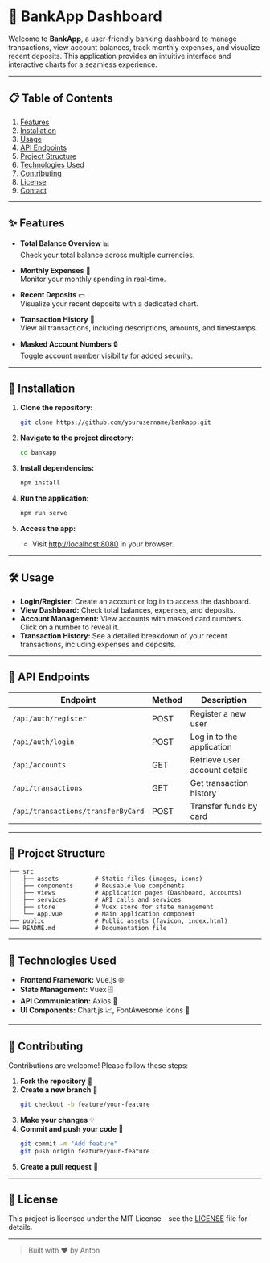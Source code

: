 
# 🏦 BankApp Dashboard

Welcome to **BankApp**, a user-friendly banking dashboard to manage transactions, view account balances, track monthly expenses, and visualize recent deposits. This application provides an intuitive interface and interactive charts for a seamless experience.

---

## 📋 Table of Contents
1. [Features](#features)
2. [Installation](#installation)
3. [Usage](#usage)
4. [API Endpoints](#api-endpoints)
5. [Project Structure](#project-structure)
6. [Technologies Used](#technologies-used)
7. [Contributing](#contributing)
8. [License](#license)
9. [Contact](#contact)

---

## ✨ Features

- **Total Balance Overview** 📊  
  Check your total balance across multiple currencies.

- **Monthly Expenses** 💸  
  Monitor your monthly spending in real-time.

- **Recent Deposits** 💵  
  Visualize your recent deposits with a dedicated chart.

- **Transaction History** 📜  
  View all transactions, including descriptions, amounts, and timestamps.

- **Masked Account Numbers** 🔒  
  Toggle account number visibility for added security.

---

## 🚀 Installation

1. **Clone the repository:**
   ```bash
   git clone https://github.com/yourusername/bankapp.git
   ```

2. **Navigate to the project directory:**
   ```bash
   cd bankapp
   ```

3. **Install dependencies:**
   ```bash
   npm install
   ```

4. **Run the application:**
   ```bash
   npm run serve
   ```

5. **Access the app:**
   - Visit [http://localhost:8080](http://localhost:8080) in your browser.

---

## 🛠️ Usage

- **Login/Register:** Create an account or log in to access the dashboard.
- **View Dashboard:** Check total balances, expenses, and deposits.
- **Account Management:** View accounts with masked card numbers. Click on a number to reveal it.
- **Transaction History:** See a detailed breakdown of your recent transactions, including expenses and deposits.

---

## 🔗 API Endpoints

| Endpoint                            | Method | Description                        |
|-------------------------------------|--------|------------------------------------|
| `/api/auth/register`                | POST   | Register a new user                |
| `/api/auth/login`                   | POST   | Log in to the application          |
| `/api/accounts`                     | GET    | Retrieve user account details      |
| `/api/transactions`                 | GET    | Get transaction history            |
| `/api/transactions/transferByCard`  | POST   | Transfer funds by card             |

---

## 📁 Project Structure

```
├── src
│   ├── assets          # Static files (images, icons)
│   ├── components      # Reusable Vue components
│   ├── views           # Application pages (Dashboard, Accounts)
│   ├── services        # API calls and services
│   ├── store           # Vuex store for state management
│   └── App.vue         # Main application component
├── public              # Public assets (favicon, index.html)
└── README.md           # Documentation file
```

---

## 🧰 Technologies Used

- **Frontend Framework:** Vue.js 🌐
- **State Management:** Vuex 🗄️
- **API Communication:** Axios 📡
- **UI Components:** Chart.js 📈, FontAwesome Icons 🎨

---

## 🤝 Contributing

Contributions are welcome! Please follow these steps:

1. **Fork the repository** 🍴
2. **Create a new branch** 🔀
   ```bash
   git checkout -b feature/your-feature
   ```
3. **Make your changes** 💡
4. **Commit and push your code** 🚀
   ```bash
   git commit -m "Add feature"
   git push origin feature/your-feature
   ```
5. **Create a pull request** 📝

---

## 📜 License

This project is licensed under the MIT License - see the [LICENSE](LICENSE) file for details.

---

> Built with ❤️ by Anton
